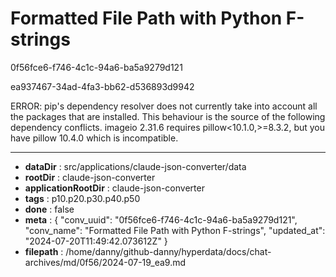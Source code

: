 # Formatted File Path with Python F-strings

0f56fce6-f746-4c1c-94a6-ba5a9279d121

ea937467-34ad-4fa3-bb62-d536893d9942

ERROR: pip's dependency resolver does not currently take into account all the packages that are installed. This behaviour is the source of the following dependency conflicts. imageio 2.31.6 requires pillow<10.1.0,>=8.3.2, but you have pillow 10.4.0 which is incompatible.

---

* **dataDir** : src/applications/claude-json-converter/data
* **rootDir** : claude-json-converter
* **applicationRootDir** : claude-json-converter
* **tags** : p10.p20.p30.p40.p50
* **done** : false
* **meta** : {
  "conv_uuid": "0f56fce6-f746-4c1c-94a6-ba5a9279d121",
  "conv_name": "Formatted File Path with Python F-strings",
  "updated_at": "2024-07-20T11:49:42.073612Z"
}
* **filepath** : /home/danny/github-danny/hyperdata/docs/chat-archives/md/0f56/2024-07-19_ea9.md